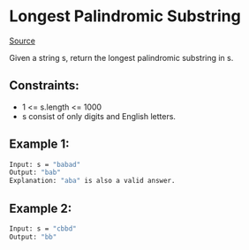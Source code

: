 # Longest Palindromic Substring
[Source](https://leetcode.com/problems/longest-palindromic-substring/)

Given a string s, return the longest palindromic substring in s.

## Constraints:

 - 1 <= s.length <= 1000
 - s consist of only digits and English letters.

## Example 1:
```sh
Input: s = "babad"
Output: "bab"
Explanation: "aba" is also a valid answer.
```

## Example 2:
```sh
Input: s = "cbbd"
Output: "bb"
```